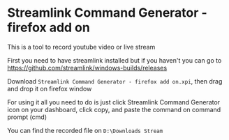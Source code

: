 # Streamlink Command Generator - firefox add on

This is a tool to record youtube video or live stream

First you need to have streamlink installed but if you haven't you can go to https://github.com/streamlink/windows-builds/releases

Download `Streamlink Command Generator - firefox add on.xpi`, then drag and drop it on firefox window

For using it all you need to do is just click Streamlink Command Generator icon on your dashboard, click copy, and paste the command on command prompt (cmd)

You can find the recorded file on `D:\Downloads Stream`
